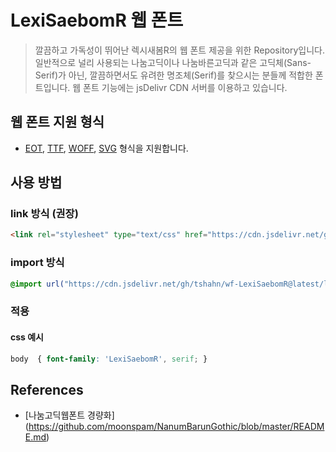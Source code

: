# LexiSaebomR 웹 폰트

> 깔끔하고 가독성이 뛰어난 렉시새봄R의 웹 폰트 제공을 위한 Repository입니다. 일반적으로 널리 사용되는 나눔고딕이나 나눔바른고딕과 같은 고딕체(Sans-Serif)가 아닌, 깔끔하면서도 유려한 명조체(Serif)를 찾으시는 분들께 적합한 폰트입니다. 웹 폰트 기능에는 jsDelivr CDN 서버를 이용하고 있습니다.



## 웹 폰트 지원 형식

- [EOT](https://en.wikipedia.org/wiki/Embedded_OpenType), [TTF](https://en.wikipedia.org/wiki/TrueType), [WOFF](https://en.wikipedia.org/wiki/Web_Open_Font_Format), [SVG](https://en.wikipedia.org/wiki/Scalable_Vector_Graphics/) 형식을 지원합니다.

## 사용 방법

### link 방식 (권장)

```html
<link rel="stylesheet" type="text/css" href="https://cdn.jsdelivr.net/gh/tshahn/wf-LexiSaebomR@latest/lexisaebomr.css">
```

### import 방식

```css
@import url("https://cdn.jsdelivr.net/gh/tshahn/wf-LexiSaebomR@latest/lexisaebomr.css");
```

### 적용

#### css 예시

```css
body  { font-family: 'LexiSaebomR', serif; }
```

## References

- [나눔고딕웹폰트 경량화] (https://github.com/moonspam/NanumBarunGothic/blob/master/README.md)
